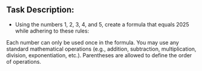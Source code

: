 ## Task Description:

* Using the numbers 1, 2, 3, 4, and 5, create a formula that equals 2025 while adhering to these rules:

Each number can only be used once in the formula.
You may use any standard mathematical operations (e.g., addition, subtraction, multiplication, division, exponentiation, etc.).
Parentheses are allowed to define the order of operations.
